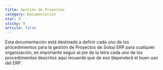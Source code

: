 ```yaml
---
title: Gestión de Proyectos
category: Documentation
star: 9
sticky: 9
article: false
---
```


Esta documentación está destinada a definir cada uno de los procedimientos para la gestión de Proyectos de Solop ERP para cualquier organización, es importante seguir al pie de la letra cada uno de los procedimientos descritos aquí recuerde que de eso dependerá el buen uso del ERP.